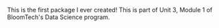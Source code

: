 This is the first package I ever created! This is part of Unit 3, Module 1 of BloomTech's Data Science program. 